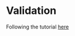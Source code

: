 # Validation
Following the tutorial [here](https://colab.research.google.com/notebooks/mlcc/validation.ipynb?utm_source=mlcc&utm_campaign=colab-external&utm_medium=referral&utm_content=validation-colab&hl=de)
